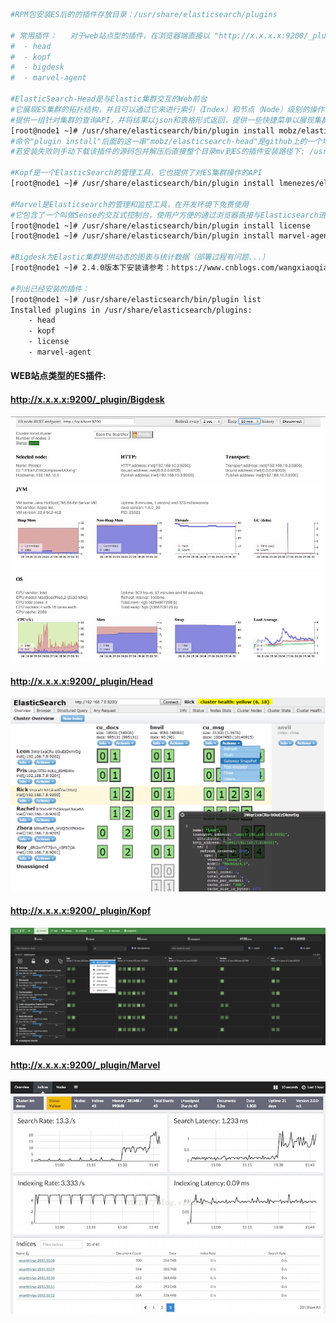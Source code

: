 ```bash
#RPM包安装ES后的的插件存放目录：/usr/share/elasticsearch/plugins   

# 常用插件：   对于web站点型的插件，在浏览器端直接以 "http://x.x.x.x:9200/_plugin/<插件名>/" 的方式访问即可...
#  - head           
#  - kopf           
#  - bigdesk        
#  - marvel-agent   
  
#ElasticSearch-Head是与Elastic集群交互的Web前台
#它展现ES集群的拓扑结构，并且可以通过它来进行索引（Index）和节点（Node）级别的操作
#提供一组针对集群的查询API，并将结果以json和表格形式返回，提供一些快捷菜单以展现集群的各种状态...
[root@node1 ~]# /usr/share/elasticsearch/bin/plugin install mobz/elasticsearch-head
#命令"plugin install"后面的这一串"mobz/elasticsearch-head"是github上的一个地址...
#若安装失败则手动下载该插件的源码包并解压后直接整个目录mv到ES的插件安装路径下: /usr/share/elasticsearch/plugins/

#Kopf是一个ElasticSearch的管理工具，它也提供了对ES集群操作的API
[root@node1 ~]# /usr/share/elasticsearch/bin/plugin install lmenezes/elasticsearch-kopf/2.0

#Marvel是Elasticsearch的管理和监控工具，在开发环境下免费使用
#它包含了一个叫做Sense的交互式控制台，使用户方便的通过浏览器直接与Elasticsearch进行交互
[root@node1 ~]# /usr/share/elasticsearch/bin/plugin install license 
[root@node1 ~]# /usr/share/elasticsearch/bin/plugin install marvel-agent 
 
#Bigdesk为Elastic集群提供动态的图表与统计数据（部署过程有问题...）
[root@node1 ~]# 2.4.0版本下安装请参考：https://www.cnblogs.com/wangxiaoqiangs/p/6430354.html

#列出已经安装的插件：
[root@node1 ~]# /usr/share/elasticsearch/bin/plugin list
Installed plugins in /usr/share/elasticsearch/plugins:
    - head
    - kopf
    - license
    - marvel-agent
```
#### WEB站点类型的ES插件:
#### http://x.x.x.x:9200/_plugin/Bigdesk
![img](资料/Bigdesk.jpg)
#### http://x.x.x.x:9200/_plugin/Head
![img](资料/Head.png)
#### http://x.x.x.x:9200/_plugin/Kopf
![img](资料/Kopf.png)
#### http://x.x.x.x:9200/_plugin/Marvel
![img](资料/Marvel.png)
